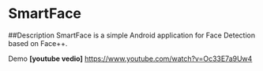 # SmartFace

##Description
SmartFace is a simple Android application for Face Detection based on Face++.

Demo  __[youtube vedio]__ https://www.youtube.com/watch?v=Oc33E7a9Uw4
